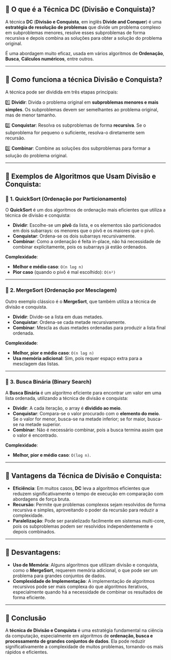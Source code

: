 ## 📌 O que é a Técnica **DC** (Divisão e Conquista)?

A técnica **DC** (**Divisão e Conquista**, em inglês **Divide and Conquer**) é uma **estratégia de resolução de problemas** que divide um problema complexo em subproblemas menores, resolve esses subproblemas de forma recursiva e depois combina as soluções para obter a solução do problema original.

É uma abordagem muito eficaz, usada em vários algoritmos de **Ordenação**, **Busca**, **Cálculos numéricos**, entre outros.

---
## 📌 Como funciona a técnica **Divisão e Conquista**?

A técnica pode ser dividida em três etapas principais:

1️⃣ **Dividir**: Divida o problema original em **subproblemas menores e mais simples**. Os subproblemas devem ser semelhantes ao problema original, mas de menor tamanho.

2️⃣ **Conquistar**: Resolva os subproblemas de forma **recursiva**. Se o subproblema for pequeno o suficiente, resolva-o diretamente sem recursão.

3️⃣ **Combinar**: Combine as soluções dos subproblemas para formar a solução do problema original.

---
## 📌 Exemplos de Algoritmos que Usam Divisão e Conquista:

### 🔹 **1. QuickSort (Ordenação por Particionamento)**  
O **QuickSort** é um dos algoritmos de ordenação mais eficientes que utiliza a técnica de divisão e conquista:

- **Dividir**: Escolhe-se um **pivô** da lista, e os elementos são particionados em dois subarrays: os menores que o pivô e os maiores que o pivô.
- **Conquistar**: Ordena-se os dois subarrays recursivamente.
- **Combinar**: Como a ordenação é feita in-place, não há necessidade de combinar explicitamente, pois os subarrays já estão ordenados.

**Complexidade**:  
- **Melhor e médio caso**: `O(n log n)`  
- **Pior caso** (quando o pivô é mal escolhido): `O(n²)`

---
### 🔹 **2. MergeSort (Ordenação por Mesclagem)**  
Outro exemplo clássico é o **MergeSort**, que também utiliza a técnica de divisão e conquista.

- **Dividir**: Divide-se a lista em duas metades.
- **Conquistar**: Ordena-se cada metade recursivamente.
- **Combinar**: Mescla as duas metades ordenadas para produzir a lista final ordenada.

**Complexidade**:
- **Melhor, pior e médio caso**: `O(n log n)`  
- **Usa memória adicional**: Sim, pois requer espaço extra para a mesclagem das listas.

---
### 🔹 **3. Busca Binária (Binary Search)**  
A **Busca Binária** é um algoritmo eficiente para encontrar um valor em uma lista ordenada, utilizando a técnica de divisão e conquista:

- **Dividir**: A cada iteração, o array é **dividido ao meio**.
- **Conquistar**: Compara-se o valor procurado com o **elemento do meio**. Se o valor for menor, busca-se na metade inferior; se for maior, busca-se na metade superior.
- **Combinar**: Não é necessário combinar, pois a busca termina assim que o valor é encontrado.

**Complexidade**:
- **Melhor, pior e médio caso**: `O(log n)`.

---
## 📌 Vantagens da Técnica de Divisão e Conquista:

- **Eficiência**: Em muitos casos, **DC** leva a algoritmos eficientes que reduzem significativamente o tempo de execução em comparação com abordagens de força bruta.
- **Recursão**: Permite que problemas complexos sejam resolvidos de forma recursiva e simples, aproveitando o poder da recursão para reduzir a complexidade.
- **Paralelização**: Pode ser paralelizado facilmente em sistemas multi-core, pois os subproblemas podem ser resolvidos independentemente e depois combinados.

---
## 📌 Desvantagens:

- **Uso de Memória**: Alguns algoritmos que utilizam divisão e conquista, como o **MergeSort**, requerem memória adicional, o que pode ser um problema para grandes conjuntos de dados.
- **Complexidade de Implementação**: A implementação de algoritmos recursivos pode ser mais complexa do que algoritmos iterativos, especialmente quando há a necessidade de combinar os resultados de forma eficiente.

---
## 📌 Conclusão  
A **técnica de Divisão e Conquista** é uma estratégia fundamental na ciência da computação, especialmente em algoritmos de **ordenação, busca e processamento de grandes conjuntos de dados**. Ela pode reduzir significativamente a complexidade de muitos problemas, tornando-os mais rápidos e eficientes.
